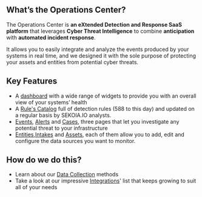 ## What’s the Operations Center?

The Operations Center is **an eXtended Detection and Response SaaS platform** that leverages **Cyber Threat Intelligence** to combine **anticipation** with **automated incident response**.

It allows you to easily integrate and analyze the events produced by your systems in real time, and we designed it with the sole purpose of protecting your assets and entities from potential cyber threats. 

## Key Features

- A [dashboard](#oc-dashboard) with a wide range of widgets to provide you with an overall view of your systems’ health
- A [Rule's Catalog](#rules_catalog) full of detection rules (588 to this day) and updated on a regular basis by SEKOIA.IO analysts.
- [Events](#events), [Alerts](#alerts) and [Cases](#cases), three pages that let you investigate any potential threat to your infrastructure
- [Entities](#entities),[Intakes](#intakes) and [Assets](#assets), each of them allow you to add, edit and configure the data sources you want to monitor.

## How do we do this?

- Learn about our [Data Collection](#data_collection) methods
- Take a look at our impressive [Integrations](#integration_catalog)' list that keeps growing to suit all of your needs
